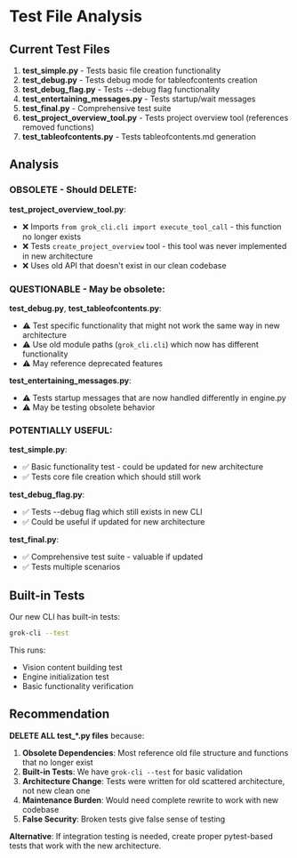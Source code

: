 # Test File Analysis

## Current Test Files

1. **test_simple.py** - Tests basic file creation functionality
2. **test_debug.py** - Tests debug mode for tableofcontents creation  
3. **test_debug_flag.py** - Tests --debug flag functionality
4. **test_entertaining_messages.py** - Tests startup/wait messages
5. **test_final.py** - Comprehensive test suite
6. **test_project_overview_tool.py** - Tests project overview tool (references removed functions)
7. **test_tableofcontents.py** - Tests tableofcontents.md generation

## Analysis

### OBSOLETE - Should DELETE:

**test_project_overview_tool.py**:
- ❌ Imports `from grok_cli.cli import execute_tool_call` - this function no longer exists
- ❌ Tests `create_project_overview` tool - this tool was never implemented in new architecture
- ❌ Uses old API that doesn't exist in our clean codebase

### QUESTIONABLE - May be obsolete:

**test_debug.py**, **test_tableofcontents.py**:
- ⚠️ Test specific functionality that might not work the same way in new architecture
- ⚠️ Use old module paths (`grok_cli.cli`) which now has different functionality
- ⚠️ May reference deprecated features

**test_entertaining_messages.py**:
- ⚠️ Tests startup messages that are now handled differently in engine.py
- ⚠️ May be testing obsolete behavior

### POTENTIALLY USEFUL:

**test_simple.py**:
- ✅ Basic functionality test - could be updated for new architecture
- ✅ Tests core file creation which should still work

**test_debug_flag.py**:
- ✅ Tests --debug flag which still exists in new CLI
- ✅ Could be useful if updated for new architecture

**test_final.py**:
- ✅ Comprehensive test suite - valuable if updated
- ✅ Tests multiple scenarios

## Built-in Tests

Our new CLI has built-in tests:
```bash
grok-cli --test
```

This runs:
- Vision content building test
- Engine initialization test  
- Basic functionality verification

## Recommendation

**DELETE ALL test_*.py files** because:

1. **Obsolete Dependencies**: Most reference old file structure and functions that no longer exist
2. **Built-in Tests**: We have `grok-cli --test` for basic validation
3. **Architecture Change**: Tests were written for old scattered architecture, not new clean one
4. **Maintenance Burden**: Would need complete rewrite to work with new codebase
5. **False Security**: Broken tests give false sense of testing

**Alternative**: If integration testing is needed, create proper pytest-based tests that work with the new architecture.